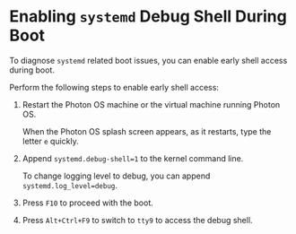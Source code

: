# Enabling `systemd` Debug Shell During Boot

To diagnose `systemd` related boot issues, you can enable early shell access during boot.

Perform the following steps to enable early shell access:

1. Restart the Photon OS machine or the virtual machine running Photon OS. 
    
    When the Photon OS splash screen appears, as it restarts, type the letter `e` quickly. 

1. Append `systemd.debug-shell=1` to the kernel command line. 

    To change logging level to debug, you can append `systemd.log_level=debug`.

1. Press `F10` to proceed with the boot.

1. Press `Alt+Ctrl+F9` to switch to `tty9` to access the debug shell.